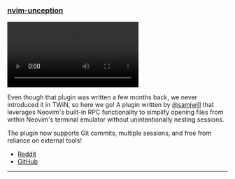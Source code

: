 <h3 id="new-nvim-unception">
    <a href="#new-nvim-unception">
        <span class="icon-text">
            <span class="icon">
                <i class="fa-solid fa-book"></i>
            </span>
            <span>nvim-unception</span>
        </span>
    </a>
</h3>

<video controls>
  <source
    src="https://user-images.githubusercontent.com/25990267/170632310-8bbee2fa-672b-4385-9dea-7ed4501a0558.mp4"
  >
</video>

Even though that plugin was written a few months back, we never introduced it in TWiN, so here we go!
A plugin written by [@samjwill](https://github.com/samjwill) that leverages Neovim's built-in RPC
functionality to simplify opening files from within Neovim's terminal emulator without
unintentionally nesting sessions.

The plugin now supports Git commits, multiple sessions, and free from reliance on external tools!

- [Reddit](https://www.reddit.com/r/neovim/comments/ykk40d/nvimunception_update_now_supports_git_commits/)
- [GitHub](https://github.com/samjwill/nvim-unception)

---

